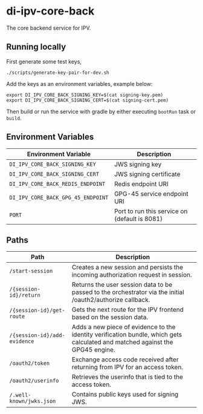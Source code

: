 # di-ipv-core-back

The core backend service for IPV.

## Running locally

First generate some test keys,

```shell
./scripts/generate-key-pair-for-dev.sh
```

Add the keys as an environment variables, example below:

```shell
export DI_IPV_CORE_BACK_SIGNING_KEY=$(cat signing-key.pem)
export DI_IPV_CORE_BACK_SIGNING_CERT=$(cat signing-cert.pem)
```

Then build or run the service with gradle by either executing `bootRun` task or `build`.

## Environment Variables

| Environment Variable | Description |
|-|-|
| `DI_IPV_CORE_BACK_SIGNING_KEY` | JWS signing key |
| `DI_IPV_CORE_BACK_SIGNING_CERT` | JWS signing certificate |
| `DI_IPV_CORE_BACK_REDIS_ENDPOINT` | Redis endpoint URI |
| `DI_IPV_CORE_BACK_GPG_45_ENDPOINT` | GPG-45 service endpoint URI |
| `PORT` | Port to run this service on (default is 8081) |

## Paths

| Path | Description |
|-|-|
| `/start-session` | Creates a new session and persists the incoming authorization request in session. |
| `/{session-id}/return` | Returns the user session data to be passed to the orchestrator via the initial /oauth2/authorize callback. |
| `/{session-id}/get-route` | Gets the next route for the IPV frontend based on the session data. |
| `/{session-id}/add-evidence` | Adds a new piece of evidence to the identity verification bundle, which gets calculated and matched against the GPG45 engine. |
| `/oauth2/token` | Exchange access code received after returning from IPV for an access token. |
| `/oauth2/userinfo` | Retrieves the userinfo that is tied to the access token. |
| `/.well-known/jwks.json` | Contains public keys used for signing JWS. |
